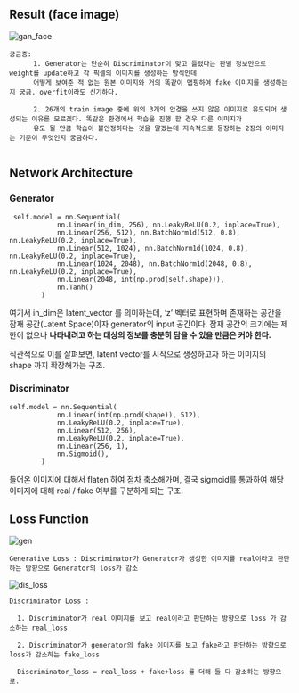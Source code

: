 ## Result (face image)
![gan_face](https://user-images.githubusercontent.com/51018265/75560311-45b89c00-5a88-11ea-8d72-736843a94907.png)

```
궁금증:
      1. Generator는 단순히 Discriminator이 맞고 틀렸다는 판별 정보만으로 weight를 update하고 각 픽셀의 이미지를 생성하는 방식인데
      어떻게 보여준 적 없는 원본 이미지와 거의 똑같이 맵핑하여 fake 이미지를 생성하는지 궁금. overfit이라도 신기하다.
      
      2. 26개의 train image 중에 위의 3개의 안경을 쓰지 않은 이미지로 유도되어 생성되는 이유를 모르겠다. 똑같은 환경에서 학습을 진행 할 경우 다른 이미지가
      유도 될 만큼 학습이 불안정하다는 것을 알겠는데 지속적으로 등장하는 2장의 이미지는 기준이 무엇인지 궁금하다.
      
```

## Network Architecture

### Generator
```
 self.model = nn.Sequential(
            nn.Linear(in_dim, 256), nn.LeakyReLU(0.2, inplace=True),
            nn.Linear(256, 512), nn.BatchNorm1d(512, 0.8), nn.LeakyReLU(0.2, inplace=True),
            nn.Linear(512, 1024), nn.BatchNorm1d(1024, 0.8), nn.LeakyReLU(0.2, inplace=True),
            nn.Linear(1024, 2048), nn.BatchNorm1d(2048, 0.8), nn.LeakyReLU(0.2, inplace=True),
            nn.Linear(2048, int(np.prod(self.shape))),
            nn.Tanh()
        )
```
여기서 in_dim은 latent_vector 를 의미하는데, ‘z’ 벡터로 표현하며 존재하는 공간을 잠재 공간(Latent Space)이자 generator의 input 공간이다.
잠재 공간의 크기에는 제한이 없으나 **나타내려고 하는 대상의 정보를 충분히 담을 수 있을 만큼은 커야 한다.**

직관적으로 이를 살펴보면, latent vector를 시작으로 생성하고자 하는 이미지의 shape 까지 확장해가는 구조.

### Discriminator
```
self.model = nn.Sequential(
            nn.Linear(int(np.prod(shape)), 512),
            nn.LeakyReLU(0.2, inplace=True),
            nn.Linear(512, 256),
            nn.LeakyReLU(0.2, inplace=True),
            nn.Linear(256, 1),
            nn.Sigmoid(),
        )
```

들어온 이미지에 대해서 flaten 하여 점차 축소해가며, 결국 sigmoid를 통과하여 해당 이미지에 대해 real / fake 여부를 구분하게 되는 구조.


## Loss Function

![gen](https://user-images.githubusercontent.com/51018265/75559215-697ae280-5a86-11ea-99a4-5a39124d1f6a.png)

`Generative Loss : Discriminator가 Generator가 생성한 이미지를 real이라고 판단하는 방향으로 Generator의 loss가 감소`

![dis_loss](https://user-images.githubusercontent.com/51018265/75559220-6b44a600-5a86-11ea-9a47-205b7e28174a.png)

```
Discriminator Loss : 

  1. Discriminator가 real 이미지를 보고 real이라고 판단하는 방향으로 loss 가 감소하는 real_loss
  
  2. Discriminator가 generator의 fake 이미지를 보고 fake라고 판단하는 방향으로 loss가 감소하는 fake_loss
  
  Discriminator_loss = real_loss + fake+loss 를 더해 둘 다 감소하는 방향으로.
```
